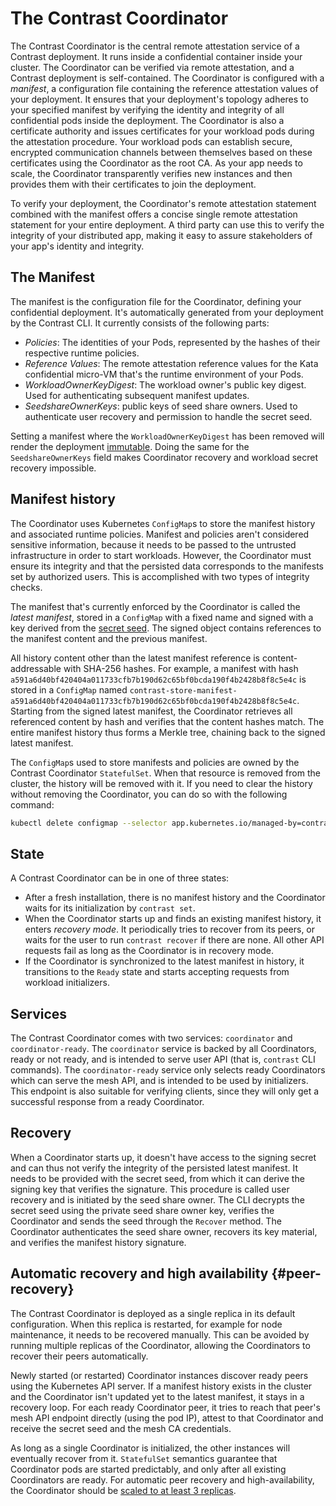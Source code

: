 # The Contrast Coordinator

The Contrast Coordinator is the central remote attestation service of a Contrast deployment.
It runs inside a confidential container inside your cluster.
The Coordinator can be verified via remote attestation, and a Contrast deployment is self-contained.
The Coordinator is configured with a _manifest_, a configuration file containing the reference attestation values of your deployment.
It ensures that your deployment's topology adheres to your specified manifest by verifying the identity and integrity of all confidential pods inside the deployment.
The Coordinator is also a certificate authority and issues certificates for your workload pods during the attestation procedure.
Your workload pods can establish secure, encrypted communication channels between themselves based on these certificates using the Coordinator as the root CA.
As your app needs to scale, the Coordinator transparently verifies new instances and then provides them with their certificates to join the deployment.

To verify your deployment, the Coordinator's remote attestation statement combined with the manifest offers a concise single remote attestation statement for your entire deployment.
A third party can use this to verify the integrity of your distributed app, making it easy to assure stakeholders of your app's identity and integrity.

## The Manifest

The manifest is the configuration file for the Coordinator, defining your confidential deployment.
It's automatically generated from your deployment by the Contrast CLI.
It currently consists of the following parts:

<!-- TODO(burgerdev): explain manifest on separate page. -->

- _Policies_: The identities of your Pods, represented by the hashes of their respective runtime policies.
- _Reference Values_: The remote attestation reference values for the Kata confidential micro-VM that's the runtime environment of your Pods.
- _WorkloadOwnerKeyDigest_: The workload owner's public key digest. Used for authenticating subsequent manifest updates.
- _SeedshareOwnerKeys_: public keys of seed share owners. Used to authenticate user recovery and permission to handle the secret seed.

Setting a manifest where the `WorkloadOwnerKeyDigest` has been removed will render the deployment [immutable](../../howto/immutable-deployments.md).
Doing the same for the `SeedshareOwnerKeys` field makes Coordinator recovery and workload secret recovery impossible.

## Manifest history

The Coordinator uses Kubernetes `ConfigMap`s to store the manifest history and associated runtime policies.
Manifest and policies aren't considered sensitive information, because it needs to be passed to the untrusted infrastructure in order to start workloads.
However, the Coordinator must ensure its integrity and that the persisted data corresponds to the manifests set by authorized users.
This is accomplished with two types of integrity checks.

The manifest that's currently enforced by the Coordinator is called the _latest manifest_, stored in a `ConfigMap` with a fixed name and signed with a key derived from the [secret seed](../secrets.md).
The signed object contains references to the manifest content and the previous manifest.

All history content other than the latest manifest reference is content-addressable with SHA-256 hashes.
For example, a manifest with hash `a591a6d40bf420404a011733cfb7b190d62c65bf0bcda190f4b2428b8f8c5e4c` is stored in a `ConfigMap` named `contrast-store-manifest-a591a6d40bf420404a011733cfb7b190d62c65bf0bcda190f4b2428b8f8c5e4c`.
Starting from the signed latest manifest, the Coordinator retrieves all referenced content by hash and verifies that the content hashes match.
The entire manifest history thus forms a Merkle tree, chaining back to the signed latest manifest.

The `ConfigMap`s used to store manifests and policies are owned by the Contrast Coordinator `StatefulSet`.
When that resource is removed from the cluster, the history will be removed with it.
If you need to clear the history without removing the Coordinator, you can do so with the following command:

```sh
kubectl delete configmap --selector app.kubernetes.io/managed-by=contrast.edgeless.systems
```

## State

A Contrast Coordinator can be in one of three states:

- After a fresh installation, there is no manifest history and the Coordinator waits for its initialization by `contrast set`.
- When the Coordinator starts up and finds an existing manifest history, it enters _recovery mode_.
  It periodically tries to recover from its peers, or waits for the user to run `contrast recover` if there are none.
  All other API requests fail as long as the Coordinator is in recovery mode.
- If the Coordinator is synchronized to the latest manifest in history, it transitions to the `Ready` state and starts accepting requests from workload initializers.

## Services

The Contrast Coordinator comes with two services: `coordinator` and `coordinator-ready`.
The `coordinator` service is backed by all Coordinators, ready or not ready, and is intended to serve user API (that is, `contrast` CLI commands).
The `coordinator-ready` service only selects ready Coordinators which can serve the mesh API, and is intended to be used by initializers.
This endpoint is also suitable for verifying clients, since they will only get a successful response from a ready Coordinator.

## Recovery

When a Coordinator starts up, it doesn't have access to the signing secret and can thus not verify the integrity of the persisted latest manifest.
It needs to be provided with the secret seed, from which it can derive the signing key that verifies the signature.
This procedure is called user recovery and is initiated by the seed share owner.
The CLI decrypts the secret seed using the private seed share owner key, verifies the Coordinator and sends the seed through the `Recover` method.
The Coordinator authenticates the seed share owner, recovers its key material, and verifies the manifest history signature.

## Automatic recovery and high availability {#peer-recovery}

The Contrast Coordinator is deployed as a single replica in its default configuration.
When this replica is restarted, for example for node maintenance, it needs to be recovered manually.
This can be avoided by running multiple replicas of the Coordinator, allowing the Coordinators to recover their peers automatically.

Newly started (or restarted) Coordinator instances discover ready peers using the Kubernetes API server.
If a manifest history exists in the cluster and the Coordinator isn't updated yet to the latest manifest, it stays in a recovery loop.
For each ready Coordinator peer, it tries to reach that peer's mesh API endpoint directly (using the pod IP), attest to that Coordinator and receive the secret seed and the mesh CA credentials.

As long as a single Coordinator is initialized, the other instances will eventually recover from it.
`StatefulSet` semantics guarantee that Coordinator pods are started predictably, and only after all existing Coordinators are ready.
For automatic peer recovery and high-availability, the Coordinator should be [scaled to at least 3 replicas](../../howto/coordinator-ha.md).
